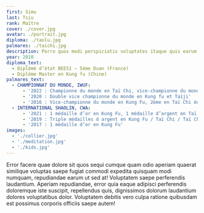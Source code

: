 ```yaml
---
first: Simu
last: Tsiu
rank: Maître
cover: ./cover.jpg
avatar: ./portrait.jpg
diploma: ./taolu.jpg
palmares: ./taichi.jpg
description: Porro quos modi perspiciatis voluptates itaque quis earum. Velit quisquam est iusto, cumque error sunt unde consectetur corrupti maxime laudantium omnis, ab sit tempore quibusdam! Laborum, similique? Sunt, deleniti quo!
year: 2010
diploma_text:
  - Diplômé d’état BEES1 – 5ème Duan (France)
  - Diplôme Master en Kung fu (Chine)
palmares_text:
  - CHAMPIONNAT DU MONDE, IWUF:
      - '2022 : Championne du monde en Taï Chi, vice-championne du monde en Kung Fu'
      - '2020 : Double vice championne du monde en Kung fu et Taïji'
      - '2016 : Vice-championne du monde en Kung Fu, 2ème en Taï Chi équipe'
  - INTERNATIONAL SHAOLIN, CWA:
      - '2021 : 1 médaille d’or en Kung Fu, 1 médaille d’argent en Taï Chi'
      - '2019 : Triple médailles d argent en Kung Fu / Taï Chi / Taï Chi équipe'
      - '2017 : 1 médaille d’or en Kung Fu'
images:
  - './collier.jpg'
  - './meditation.jpg'
  - './kids.jpg'
---
```


Error facere quae dolore sit quos sequi cumque quam odio aperiam quaerat similique voluptas saepe fugiat commodi expedita quisquam modi numquam, repudiandae earum ut sed at! Voluptatem saepe perferendis laudantium.
Aperiam repudiandae, error quia eaque adipisci perferendis doloremque iste suscipit, repellendus quis, dignissimos dolorum laudantium dolores voluptatibus dolor. Voluptatem debitis vero culpa ratione quibusdam est possimus corporis officiis saepe autem!
